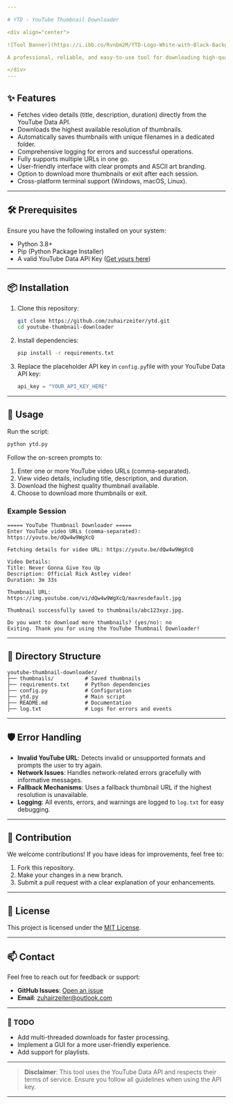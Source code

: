```yaml
---

# YTD - YouTube Thumbnail Downloader  

<div align="center">

![Tool Banner](https://i.ibb.co/Rvnbm2M/YTD-Logo-White-with-Black-Background-5000x5000-1.png)  

A professional, reliable, and easy-to-use tool for downloading high-quality YouTube thumbnails. With an intuitive CLI interface, error handling, and logging, this tool is perfect for developers and content creators alike.

</div>
---
```


## ✨ Features  
- Fetches video details (title, description, duration) directly from the YouTube Data API.  
- Downloads the highest available resolution of thumbnails.  
- Automatically saves thumbnails with unique filenames in a dedicated folder.  
- Comprehensive logging for errors and successful operations.  
- Fully supports multiple URLs in one go.  
- User-friendly interface with clear prompts and ASCII art branding.  
- Option to download more thumbnails or exit after each session.  
- Cross-platform terminal support (Windows, macOS, Linux).  

---

## 🛠️ Prerequisites  
Ensure you have the following installed on your system:  
- Python 3.8+  
- Pip (Python Package Installer)  
- A valid YouTube Data API Key ([Get yours here](https://console.cloud.google.com/))  

---

## 📦 Installation  

1. Clone this repository:  
   ```bash
   git clone https://github.com/zuhairzeiter/ytd.git
   cd youtube-thumbnail-downloader
   ```  

2. Install dependencies:  
   ```bash
   pip install -r requirements.txt
   ```  

3. Replace the placeholder API key in `config.py`file with your YouTube Data API key:  
   ```python
   api_key = "YOUR_API_KEY_HERE"
   ```  

---

## 🚀 Usage  

Run the script:  
```bash
python ytd.py
```  

Follow the on-screen prompts to:  
1. Enter one or more YouTube video URLs (comma-separated).  
2. View video details, including title, description, and duration.  
3. Download the highest quality thumbnail available.  
4. Choose to download more thumbnails or exit.  

### Example Session  
```plaintext
===== YouTube Thumbnail Downloader =====
Enter YouTube video URLs (comma-separated): https://youtu.be/dQw4w9WgXcQ

Fetching details for video URL: https://youtu.be/dQw4w9WgXcQ

Video Details:
Title: Never Gonna Give You Up
Description: Official Rick Astley video!
Duration: 3m 33s

Thumbnail URL: https://img.youtube.com/vi/dQw4w9WgXcQ/maxresdefault.jpg

Thumbnail successfully saved to thumbnails/abc123xyz.jpg.

Do you want to download more thumbnails? (yes/no): no
Exiting. Thank you for using the YouTube Thumbnail Downloader!
```  

---

## 🧩 Directory Structure  
```plaintext
youtube-thumbnail-downloader/
├── thumbnails/          # Saved thumbnails
├── requirements.txt     # Python dependencies
├── config.py            # Configuration
├── ytd.py               # Main script
├── README.md            # Documentation
├── log.txt              # Logs for errors and events
```

---

## 🛡️ Error Handling  
- **Invalid YouTube URL**: Detects invalid or unsupported formats and prompts the user to try again.  
- **Network Issues**: Handles network-related errors gracefully with informative messages.  
- **Fallback Mechanisms**: Uses a fallback thumbnail URL if the highest resolution is unavailable.  
- **Logging**: All events, errors, and warnings are logged to `log.txt` for easy debugging.  

---

## 🌟 Contribution  

We welcome contributions! If you have ideas for improvements, feel free to:  
1. Fork this repository.  
2. Make your changes in a new branch.  
3. Submit a pull request with a clear explanation of your enhancements.  

---

## 📝 License  

This project is licensed under the [MIT License](LICENSE).  

---

## 📫 Contact  

Feel free to reach out for feedback or support:  
- **GitHub Issues**: [Open an issue](https://github.com/zuhairzeiter/ytd/issues)  
- **Email**: zuhairzeiter@outlook.com  

---

### 🚧 TODO  
- Add multi-threaded downloads for faster processing.  
- Implement a GUI for a more user-friendly experience.  
- Add support for playlists.  

---

> **Disclaimer**: This tool uses the YouTube Data API and respects their terms of service. Ensure you follow all guidelines when using the API key.  

---  
